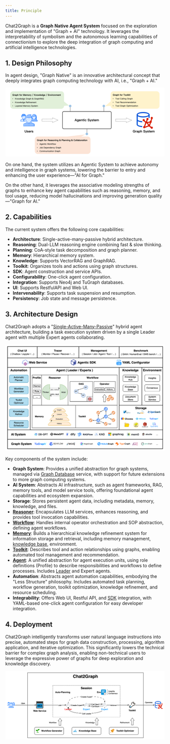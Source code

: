 ```yaml
---
title: Principle
---
```


Chat2Graph is a **Graph Native Agent System** focused on the exploration and implementation of "Graph + AI" technology. It leverages the interpretability of symbolism and the autonomous learning capabilities of connectionism to explore the deep integration of graph computing and artificial intelligence technologies.

## 1. Design Philosophy

In agent design, "Graph Native" is an innovative architectural concept that deeply integrates graph computing technology with AI, i.e., "Graph + AI."

![](../../asset/image/arch-design.png)

On one hand, the system utilizes an Agentic System to achieve autonomy and intelligence in graph systems, lowering the barrier to entry and enhancing the user experience—"AI for Graph."

On the other hand, it leverages the associative modeling strengths of graphs to enhance key agent capabilities such as reasoning, memory, and tool usage, reducing model hallucinations and improving generation quality—"Graph for AI."

## 2. Capabilities

The current system offers the following core capabilities:

* **Architecture**: Single-active-many-passive hybrid architecture.
* **Reasoning**: Dual-LLM reasoning engine combining fast & slow thinking.
* **Planning**: CoA-style task decomposition and graph planner.
* **Memory**: Hierarchical memory system.
* **Knowledge**: Supports VectorRAG and GraphRAG.
* **Toolkit**: Organizes tools and actions using graph structures.
* **SDK**: Agent construction and service APIs.
* **Configurability**: One-click agent configuration.
* **Integration**: Supports Neo4j and TuGraph databases.
* **UI**: Supports RestfulAPI and Web UI.
* **Intervenability**: Supports task suspension and resumption.
* **Persistency**: Job state and message persistence.

## 3. Architecture Design

Chat2Graph adopts a "[Single-Active-Many-Passive](https://arxiv.org/abs/2409.11393)" hybrid agent architecture, building a task execution system driven by a single Leader agent with multiple Expert agents collaborating.

![](../../asset/image/arch.png)

Key components of the system include:

* **Graph System**: Provides a unified abstraction for graph systems, managed via [Graph Database](../cookbook/graphdb.md) service, with support for future extensions to more graph computing systems.
* **AI System**: Abstracts AI infrastructure, such as agent frameworks, RAG, memory tools, and model service tools, offering foundational agent capabilities and ecosystem expansion.
* **Storage**: Stores persistent agent data, including metadata, memory, knowledge, and files.
* **[Reasoner](reasoner.md)**: Encapsulates LLM services, enhances reasoning, and provides tool invocation capabilities.
* **[Workflow](workflow.md)**: Handles internal operator orchestration and SOP abstraction, defining agent workflows.
* **[Memory](memory.md)**: Builds a hierarchical knowledge refinement system for information storage and retrieval, including memory management, [knowledge base](../cookbook/knowledgebase.md), environment.
* **[Toolkit](toolkit.md)**: Describes tool and action relationships using graphs, enabling automated tool management and recommendation.
* **[Agent](agent.md)**: A unified abstraction for agent execution units, using role definitions (Profile) to describe responsibilities and workflows to define processes. Includes [Leader](leader.md) and Expert agents.
* **Automation**: Abstracts agent automation capabilities, embodying the "Less Structure" philosophy. Includes automated task planning, workflow generation, toolkit optimization, knowledge refinement, and resource scheduling.
* **Integrability**: Offers Web UI, Restful API, and [SDK](sdk.md) integration, with YAML-based one-click agent configuration for easy developer integration.

## 4. Deployment

Chat2Graph intelligently transforms user natural language instructions into precise, automated steps for graph data construction, processing, algorithm application, and iterative optimization. This significantly lowers the technical barrier for complex graph analysis, enabling non-technical users to leverage the expressive power of graphs for deep exploration and knowledge discovery.

![](../../asset/image/arch-deploy.png)
